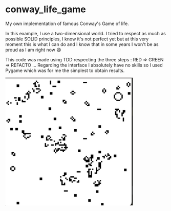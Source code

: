 # conway_life_game

My own implementation of famous Conway's Game of life. 

In this example, I use a two-dimensional world. 
I tried to respect as much as possible SOLID principles, I know it's not perfect yet but at this very moment this is what I can do and I know that in some years I won't be as proud as I am right now 😄 

This code was made using TDD respecting the three steps : RED => GREEN => REFACTO ...
Regarding the interface I absolutely have no skills so I used Pygame which was for me the simplest to obtain results.

![img.png](resources/img.png)